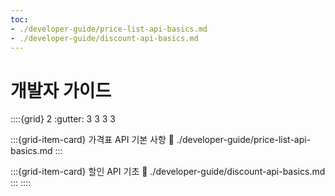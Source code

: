 ```yaml
---
toc:
- ./developer-guide/price-list-api-basics.md
- ./developer-guide/discount-api-basics.md
---
```

# 개발자 가이드

::::{grid} 2
:gutter: 3 3 3 3

:::{grid-item-card} 가격표 API 기본 사항
:link: ./developer-guide/price-list-api-basics.md
:::

:::{grid-item-card} 할인 API 기초
:link: ./developer-guide/discount-api-basics.md
:::
::::
